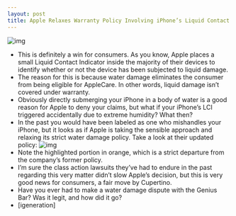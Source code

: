 ```yaml
---
layout: post
title: Apple Relaxes Warranty Policy Involving iPhone’s Liquid Contact Indicator
---
```

![img](http://media.idownloadblog.com/wp-content/uploads/2011/02/Liquid-Contact-Indicator.jpg)
* This is definitely a win for consumers. As you know, Apple places a small Liquid Contact Indicator inside the majority of their devices to identify whether or not the device has been subjected to liquid damage.
* The reason for this is because water damage eliminates the consumer from being eligible for AppleCare. In other words, liquid damage isn’t covered under warranty.
* Obviously directly submerging your iPhone in a body of water is a good reason for Apple to deny your claims, but what if your iPhone’s LCI triggered accidentally due to extreme humidity? What then?
* In the past you would have been labeled as one who mishandles your iPhone, but it looks as if Apple is taking the sensible approach and relaxing its strict water damage policy. Take a look at their updated policy:
![img](http://media.idownloadblog.com/wp-content/uploads/2011/02/Updated-Liquid-Damage-Warranty-Policy.jpg)
* Note the highlighted portion in orange, which is a strict departure from the company’s former policy.
* I’m sure the class action lawsuits they’ve had to endure in the past regarding this very matter didn’t slow Apple’s decision, but this is very good news for consumers, a fair move by Cupertino.
* Have you ever had to make a water damage dispute with the Genius Bar? Was it legit, and how did it go?
* [igeneration]

